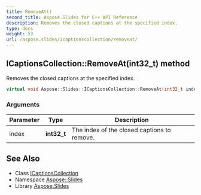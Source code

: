 ```yaml
---
title: RemoveAt()
second_title: Aspose.Slides for C++ API Reference
description: Removes the closed captions at the specified index.
type: docs
weight: 53
url: /aspose.slides/icaptionscollection/removeat/
---
```

## ICaptionsCollection::RemoveAt(int32_t) method


Removes the closed captions at the specified index.

```cpp
virtual void Aspose::Slides::ICaptionsCollection::RemoveAt(int32_t index)=0
```


### Arguments

| Parameter | Type | Description |
| --- | --- | --- |
| index | **int32_t** | The index of the closed captions to remove. |

## See Also

* Class [ICaptionsCollection](../)
* Namespace [Aspose::Slides](../../)
* Library [Aspose.Slides](../../../)